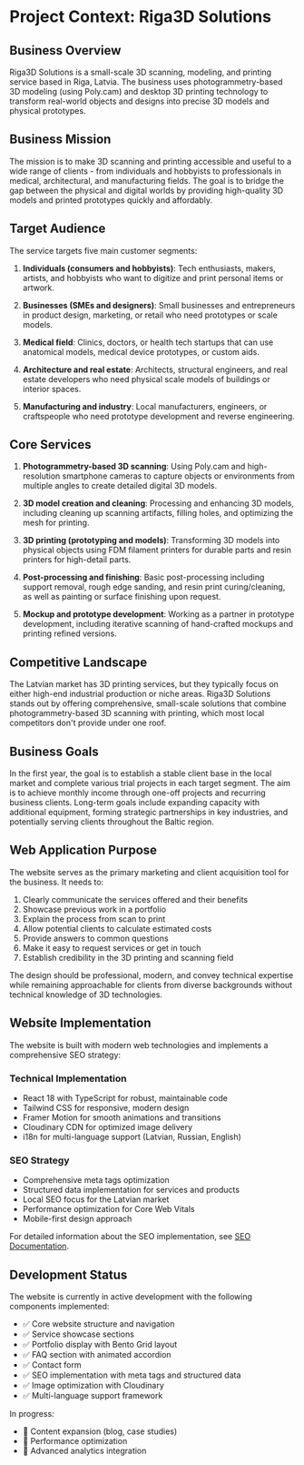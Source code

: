 # Project Context: Riga3D Solutions

## Business Overview

Riga3D Solutions is a small-scale 3D scanning, modeling, and printing service based in Riga, Latvia. The business uses photogrammetry-based 3D modeling (using Poly.cam) and desktop 3D printing technology to transform real-world objects and designs into precise 3D models and physical prototypes.

## Business Mission

The mission is to make 3D scanning and printing accessible and useful to a wide range of clients - from individuals and hobbyists to professionals in medical, architectural, and manufacturing fields. The goal is to bridge the gap between the physical and digital worlds by providing high-quality 3D models and printed prototypes quickly and affordably.

## Target Audience

The service targets five main customer segments:

1. **Individuals (consumers and hobbyists)**: Tech enthusiasts, makers, artists, and hobbyists who want to digitize and print personal items or artwork.

2. **Businesses (SMEs and designers)**: Small businesses and entrepreneurs in product design, marketing, or retail who need prototypes or scale models.

3. **Medical field**: Clinics, doctors, or health tech startups that can use anatomical models, medical device prototypes, or custom aids.

4. **Architecture and real estate**: Architects, structural engineers, and real estate developers who need physical scale models of buildings or interior spaces.

5. **Manufacturing and industry**: Local manufacturers, engineers, or craftspeople who need prototype development and reverse engineering.

## Core Services

1. **Photogrammetry-based 3D scanning**: Using Poly.cam and high-resolution smartphone cameras to capture objects or environments from multiple angles to create detailed digital 3D models.

2. **3D model creation and cleaning**: Processing and enhancing 3D models, including cleaning up scanning artifacts, filling holes, and optimizing the mesh for printing.

3. **3D printing (prototyping and models)**: Transforming 3D models into physical objects using FDM filament printers for durable parts and resin printers for high-detail parts.

4. **Post-processing and finishing**: Basic post-processing including support removal, rough edge sanding, and resin print curing/cleaning, as well as painting or surface finishing upon request.

5. **Mockup and prototype development**: Working as a partner in prototype development, including iterative scanning of hand-crafted mockups and printing refined versions.

## Competitive Landscape

The Latvian market has 3D printing services, but they typically focus on either high-end industrial production or niche areas. Riga3D Solutions stands out by offering comprehensive, small-scale solutions that combine photogrammetry-based 3D scanning with printing, which most local competitors don't provide under one roof.

## Business Goals

In the first year, the goal is to establish a stable client base in the local market and complete various trial projects in each target segment. The aim is to achieve monthly income through one-off projects and recurring business clients. Long-term goals include expanding capacity with additional equipment, forming strategic partnerships in key industries, and potentially serving clients throughout the Baltic region.

## Web Application Purpose

The website serves as the primary marketing and client acquisition tool for the business. It needs to:

1. Clearly communicate the services offered and their benefits
2. Showcase previous work in a portfolio
3. Explain the process from scan to print
4. Allow potential clients to calculate estimated costs
5. Provide answers to common questions
6. Make it easy to request services or get in touch
7. Establish credibility in the 3D printing and scanning field

The design should be professional, modern, and convey technical expertise while remaining approachable for clients from diverse backgrounds without technical knowledge of 3D technologies.

## Website Implementation

The website is built with modern web technologies and implements a comprehensive SEO strategy:

### Technical Implementation
- React 18 with TypeScript for robust, maintainable code
- Tailwind CSS for responsive, modern design
- Framer Motion for smooth animations and transitions
- Cloudinary CDN for optimized image delivery
- i18n for multi-language support (Latvian, Russian, English)

### SEO Strategy
- Comprehensive meta tags optimization
- Structured data implementation for services and products
- Local SEO focus for the Latvian market
- Performance optimization for Core Web Vitals
- Mobile-first design approach

For detailed information about the SEO implementation, see [SEO Documentation](../technical/SEO.md).

## Development Status

The website is currently in active development with the following components implemented:

- ✅ Core website structure and navigation
- ✅ Service showcase sections
- ✅ Portfolio display with Bento Grid layout
- ✅ FAQ section with animated accordion
- ✅ Contact form
- ✅ SEO implementation with meta tags and structured data
- ✅ Image optimization with Cloudinary
- ✅ Multi-language support framework

In progress:
- 🚧 Content expansion (blog, case studies)
- 🚧 Performance optimization
- 🚧 Advanced analytics integration